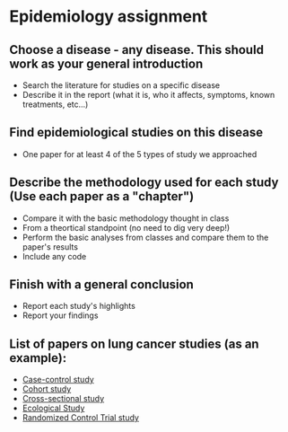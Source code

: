# Epidemiology assignment

## Choose a disease - any disease. This should work as your general introduction

* Search the literature for studies on a specific disease
* Describe it in the report (what it is, who it affects, symptoms, known treatments, etc...)


## Find epidemiological studies on this disease

* One paper for at least 4 of the 5 types of study we approached


## Describe the methodology used for each study (Use each paper as a "chapter")

* Compare it with the basic methodology thought in class
 * From a theortical standpoint (no need to dig very deep!)
 * Perform the basic analyses from classes and compare them to the paper's results
* Include any code


## Finish with a general conclusion

* Report each study's highlights
* Report your findings


## List of papers on lung cancer studies (as an example):

* [Case-control study](https://bmccancer.biomedcentral.com/articles/10.1186/1471-2407-14-860)
* [Cohort study](https://doi.org/10.1136/bmj.312.7041.1259)
* [Cross-sectional study](https://doi.org/10.1186/s12885-019-6451-1)
* [Ecological Study](https://doi.org/10.3390/ijerph18041896)
* [Randomized Control Trial study](https://doi.org/10.1016/j.jtho.2019.04.024)

